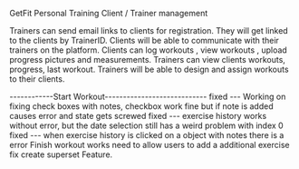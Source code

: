 GetFit Personal Training 
Client / Trainer management

Trainers can send email links to clients for registration. They will get linked to the clients by TrainerID.
Clients will be able to communicate with their trainers on the platform.
Clients can log workouts , view workouts , upload progress pictures and measurements. 
Trainers can view clients workouts,  progress, last workout. 
Trainers will be able to design and assign workouts to their clients. 


------------Start Workout----------------------------
 fixed ---  Working on fixing check boxes with notes, checkbox work fine but if note is added causes error and state gets screwed
fixed --- exercise history works without error, but the date selection still has a weird problem with index 0
fixed ---  when exercise history is clicked on a object with notes there is a error 
Finish workout works
need to allow users to add a additional exercise
fix create superset Feature.